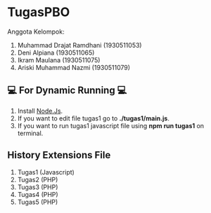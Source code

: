 # TugasPBO
Anggota Kelompok: 
1. Muhammad Drajat Ramdhani (1930511053)
2. Deni Alpiana (1930511065)
3. Ikram Maulana (1930511075)
4. Ariski Muhammad Nazmi (1930511079)

## 💻 For Dynamic Running 💻
1. Install [Node.Js](https://nodejs.org/en/download/).
2. If you want to edit file tugas1 go to **./tugas1/main.js**.
3. If you want to run tugas1 javascript file using **npm run tugas1** on terminal.

## History Extensions File
1. Tugas1 (Javascript)
2. Tugas2 (PHP)
3. Tugas3 (PHP)
4. Tugas4 (PHP)
5. Tugas5 (PHP)
